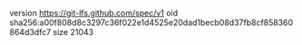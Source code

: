 version https://git-lfs.github.com/spec/v1
oid sha256:a00f808d8c3297c36f022e1d4525e20dad1becb08d37fb8cf858360864d3dfc7
size 21043
